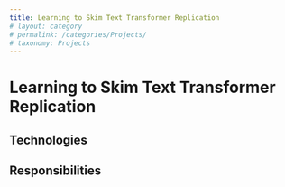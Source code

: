 ```yaml
---
title: Learning to Skim Text Transformer Replication
# layout: category
# permalink: /categories/Projects/
# taxonomy: Projects
---
```

# Learning to Skim Text Transformer Replication

## Technologies

## Responsibilities
